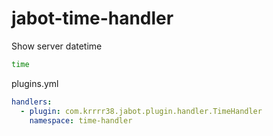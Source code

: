 # jabot-time-handler

Show server datetime

```sh
time
```

plugins.yml
```yml
handlers:
  - plugin: com.krrrr38.jabot.plugin.handler.TimeHandler
    namespace: time-handler
```
